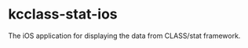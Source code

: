 kcclass-stat-ios
================

The iOS application for displaying the data from CLASS/stat framework.
